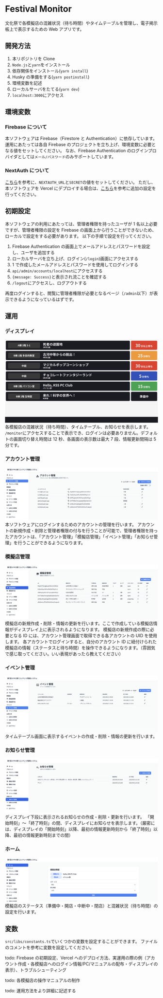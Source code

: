 # Festival Monitor

文化祭で各模擬店の混雑状況（待ち時間）やタイムテーブルを管理し、電子掲示板上で表示するための Web アプリです。

## 開発方法

1. 本リポジトリを Clone
2. `Node.js`と`yarn`をインストール
3. 依存関係をインストール(`yarn install`)
4. Husky の準備をする(`yarn postinstall`)
5. 環境変数を記述
6. ローカルサーバをたてる(`yarn dev`)
7. `localhost:3000`にアクセス

## 環境変数

### Firebase について

本ソフトウェアは Firebase（Firestore と Authentication）に依存しています。
運用にあたっては各自 Firebase のプロジェクトを立ち上げ、環境変数に必要となる値をセットしてください。
なお、Firebase Authentication のログインプロバイダとしては`メール/パスワード`のみサポートしています。

### NextAuth について

[こちら](https://next-auth.js.org/configuration/options)を参考に、`NEXTAUTH_URL`と`SECRET`の値をセットしてください。
ただし、本ソフトウェアを Vercel にデプロイする場合は、[こちら](https://zenn.dev/msy/articles/fe4e7d44e5d095)を参考に追加の設定を行ってください。

## 初期設定

本ソフトウェアの利用にあたっては、管理者権限を持ったユーザが 1 名以上必要ですが、管理者権限の設定を Firebase の画面上から行うことができないため、ローカルで設定をする必要があります。
以下の手順で設定を行ってください。

1. Firebase Authentication の画面上でメールアドレスとパスワードを設定し、ユーザを追加する
2. ローカルサーバを立ち上げ、ログイン(`/login`)画面にアクセスする
3. 1 で作成したメールアドレスとパスワードを使用してログインする
4. `api/admin/accounts/localhost`にアクセスする
5. `{message: Success}`と表示され流ことを確認する
6. `/logout`にアクセスし、ログアウトする

再度ログインすると、閲覧に管理者権限が必要となるページ（`/admin`以下）が表示できるようになっているはずです。

## 運用

### ディスプレイ

![](images/monitor.png)
各模擬店の混雑状況（待ち時間）、タイムテーブル、お知らせを表示します。
`/monitor`にアクセスすることで表示でき、ログインは必要ありません。デフォルトの画面切り替え時間は 12 秒、各画面の表示数は最大 7 段、情報更新間隔は 5 分です。

### アカウント管理

![](images/accounts.png)
本ソフトウェアにログインするためのアカウントの管理を行います。
アカウントの新規作成・削除と管理者権限の付与を行うことが可能で、管理者権限を持ったアカウントは、「アカウント管理」「模擬店管理」「イベント管理」「お知らせ管理」を行うことができるようになります。

### 模擬店管理

![](images/booths.png)
模擬店の新規作成・削除・情報の更新を行います。ここで作成している模擬店情報がディスプレイ上に表示されるようになります。
模擬店の新規作成の際に必要となる ID には、アカウント管理画面で取得できる各アカウントの UID を使用します。
各アカウントでログインすると、自分のアカウント ID に紐付けられた模擬店の情報（ステータスと待ち時間）を操作できるようになります。（雰囲気で感じ取ってください。いい表現があったら教えてください）

### イベント管理

![](images/events.png)
タイムテーブル画面に表示するイベントの作成・削除・情報の更新を行います。

### お知らせ管理

![](images/notices.png)
ディスプレイ下段に表示されるお知らせの作成・削除・更新を行います。
「開始時刻」〜「終了時刻」の間、ディスプレイにお知らせを表示します。（厳密には、ディスプレイの「開始時刻」以降、最初の情報更新時刻から「終了時刻」以降、最初の情報更新時刻までの間）

### ホーム

![](images/home.png)
模擬店のステータス（準備中・開店・中断中・閉店）と混雑状況（待ち時間）の設定を行います。

## 変数

`src/libs/constants.ts`でいくつかの変数を設定することができます。
ファイルのコメントを参考に変数を設定してください。

todo: Firebase の初期設定、Vercel へのデプロイ方法、実運用の際の例（アカウント作成・各模擬店へのログイン情報/PC/マニュアルの配布・ディスプレイの表示）、トラブルシューティング

todo: 各模擬店の操作マニュアルの制作

todo: 運用方法をより詳細に記述する
